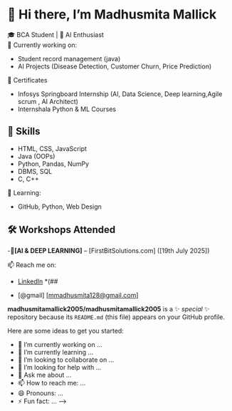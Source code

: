 # 👋 Hi there, I’m Madhusmita Mallick

🎓 BCA Student | 🤖 AI Enthusiast  
🔭 Currently working on:
- Student record management (java)
- AI Projects (Disease Detection, Customer Churn, Price Prediction)

📜 Certificates
- Infosys Springboard Internship (AI, Data Science, Deep learning,Agile scrum , AI Architect)
- Internshala Python & ML Courses

## 🔧 Skills
- HTML, CSS, JavaScript
- Java (OOPs)
- Python, Pandas, NumPy
- DBMS, SQL
- C, C++

🌱 Learning:
- GitHub, Python, Web Design 

## 🛠️ Workshops Attended
-📌**[AI & DEEP LEARNING]** – [FirstBitSolutions.com] ([19th July 2025])

📫 Reach me on:

- [LinkedIn](https://www.linkedin.com) *([](https://www.linkedin.com/in/madhusmita-mallick-b60270341?utm_source=share&utm_campaign=share_via&utm_content=profile&utm_medium=android_app])##

- [@gmail] [mmadhusmita128@gmail.com]

**madhusmitamallick2005/madhusmitamallick2005** is a ✨ _special_ ✨ repository because its `README.md` (this file) appears on your GitHub profile.

Here are some ideas to get you started:

- 🔭 I’m currently working on ...
- 🌱 I’m currently learning ...
- 👯 I’m looking to collaborate on ...
- 🤔 I’m looking for help with ...
- 💬 Ask me about ...
- 📫 How to reach me: ...
- 😄 Pronouns: ...
- ⚡ Fun fact: ...
-->
